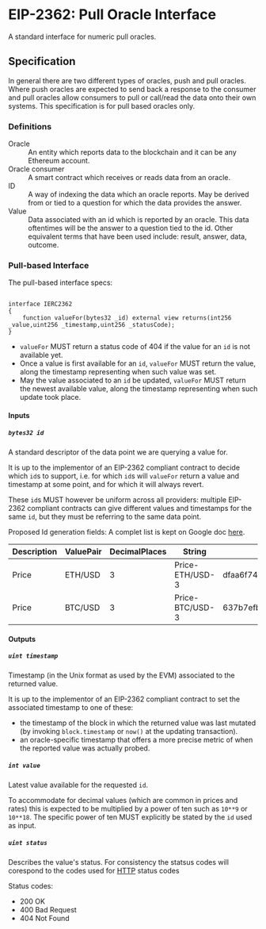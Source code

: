 # EIP-2362: Pull Oracle Interface

A standard interface for numeric pull oracles.

## Specification

In general there are two different types of oracles, push and pull oracles.
Where push oracles are expected to send back a response to the consumer and pull oracles allow consumers to pull or call/read the data onto their own systems.
This specification is for pull based oracles only.

### Definitions

<dl>
<dt>Oracle</dt>
<dd>An entity which reports data to the blockchain and it can be any Ethereum account.</dd>
<dt>Oracle consumer</dt>
<dd>A smart contract which receives or reads data from an oracle.</dd>
<dt>ID</dt>
<dd>A way of indexing the data which an oracle reports. May be derived from or tied to a question for which the data provides the answer.</dd>
<dt>Value</dt>
<dd>Data associated with an id which is reported by an oracle. This data oftentimes will be the answer to a question tied to the id. Other equivalent terms that have been used include: result, answer, data, outcome.</dd>
</dl>

### Pull-based Interface

The pull-based interface specs:

```solidity

interface IERC2362
{
	function valueFor(bytes32 _id) external view returns(int256 _value,uint256 _timestamp,uint256 _statusCode);
}
```

- `valueFor` MUST return a status code of 404 if the value for an `id` is not available yet.
- Once a value is first available for an `id`, `valueFor` MUST return the value, along the timestamp representing when such value was set.
- May the value associated to an `id` be updated, `valueFor` MUST return the newest available value, along the timestamp representing when such update took place.

#### Inputs

##### `bytes32 id`

A standard descriptor of the data point we are querying a value for.

It is up to the implementor of an EIP-2362 compliant contract to decide which `id`s to support, i.e. for which `id`s will `valueFor` return a value and timestamp at some point, and for which it will always revert.

These `id`s MUST however be uniform across all providers: multiple EIP-2362 compliant contracts can give different values and timestamps for the same `id`, but they must be referring to the same data point.
	
Proposed Id generation fields: 
A complet list is kept on Google doc [here](https://docs.google.com/spreadsheets/d/15TPUuPWrxh7eMGaJKIupOh6l5yG-abn8UJejVhHCWV8/edit?usp=sharing).

| Description | ValuePair | DecimalPlaces | String           | Keccak256                                                        |
|-------------|-----------|---------------|------------------|------------------------------------------------------------------|
| Price       | ETH/USD   | 3             | Price-ETH/USD-3  | dfaa6f747f0f012e8f2069d6ecacff25f5cdf0258702051747439949737fc0b5 |
| Price       | BTC/USD   | 3            | Price-BTC/USD-3 | 637b7efb6b620736c247aaa282f3898914c0bef6c12faff0d3fe9d4bea783020 |


#### Outputs

##### `uint timestamp`

Timestamp (in the Unix format as used by the EVM) associated to the returned value.

It is up to the implementor of an EIP-2362 compliant contract to set the associated timestamp to one of these:
   - the timestamp of the block in which the returned value was last mutated (by invoking `block.timestamp` or `now()` at the updating transaction).
   - an oracle-specific timestamp that offers a more precise metric of when the reported value was actually probed.

##### `int value`

Latest value available for the requested `id`.

To accommodate for decimal values (which are common in prices and rates) this is expected to be multiplied by a power of ten such as `10**9` or `10**18`.
The specific power of ten MUST explicitly be stated by the `id` used as input.

##### `uint status`

Describes the value's status. For consistency the statsus codes will corespond to the codes used for [HTTP](https://en.wikipedia.org/wiki/List_of_HTTP_status_codes) status codes 

Status codes: 
* 200 OK
* 400 Bad Request
* 404 Not Found


